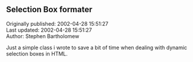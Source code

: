 ## Selection Box formater  
Originally published: 2002-04-28 15:51:27  
Last updated: 2002-04-28 15:51:27  
Author: Stephen Bartholomew  
  
Just a simple class i wrote to save a bit of time when dealing with dynamic selection boxes in HTML.